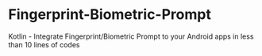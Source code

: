 # Fingerprint-Biometric-Prompt
Kotlin - Integrate Fingerprint/Biometric Prompt to your Android apps in less than 10 lines of codes
